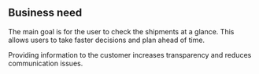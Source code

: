 ## Business need

The main goal is for the user to check the shipments at a glance. This allows users to take faster decisions and plan ahead of time.

Providing information to the customer increases transparency and reduces communication issues.
